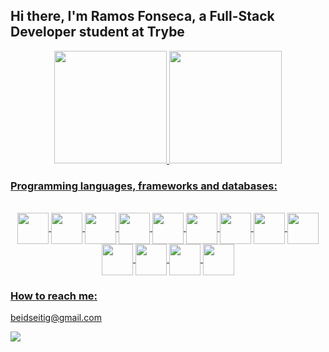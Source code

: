 ## Hi there, I'm Ramos Fonseca, a Full-Stack Developer student at Trybe

<div align="center">
  <a href="https://github.com/beidseitig">
  <img height="180em" src="https://github-readme-stats.vercel.app/api?username=beidseitig&show_icons=true&theme=dracula&include_all_commits=true&count_private=true"/>
  <img height="180em" src="https://github-readme-stats.vercel.app/api/top-langs/?username=beidseitig&layout=compact&langs_count=7&theme=dracula"/>
</div>
  
### Programming languages, frameworks and databases:
<div align="center" style="display: inline_block"><br>
    <img src="https://cdn.jsdelivr.net/gh/devicons/devicon/icons/bash/bash-original.svg" width="50" align="center" />
    <img src="https://cdn.jsdelivr.net/gh/devicons/devicon/icons/git/git-original.svg" width="50" align="center" /> 
    <img src="https://cdn.jsdelivr.net/gh/devicons/devicon/icons/html5/html5-original-wordmark.svg" width="50" align="center" /> 
    <img src="https://cdn.jsdelivr.net/gh/devicons/devicon/icons/css3/css3-original-wordmark.svg" width="50" align="center" /> 
    <img src="https://img.shields.io/badge/JavaScript-323330?style=for-the-badge&logo=javascript&logoColor=F7DF1E" width="50" align="center" />  
    <img src="https://cdn.jsdelivr.net/gh/devicons/devicon/icons/react/react-original.svg" width="50" align="center" />  
    <img src="https://cdn.jsdelivr.net/gh/devicons/devicon/icons/jest/jest-plain.svg" width="50" align="center" />
    <img src="https://cdn.jsdelivr.net/gh/devicons/devicon/icons/redux/redux-original.svg" width="50" align="center" />  
    <img src="https://cdn.jsdelivr.net/gh/devicons/devicon/icons/docker/docker-original.svg" width="50" align="center" />  
    <img src="https://cdn.jsdelivr.net/gh/devicons/devicon/icons/mysql/mysql-original-wordmark.svg" width="50" align="center" />  
    <img src="https://cdn.jsdelivr.net/gh/devicons/devicon/icons/nodejs/nodejs-original-wordmark.svg" width="50"/ align="center" />  
    <img src="https://cdn.jsdelivr.net/gh/devicons/devicon/icons/express/express-original-wordmark.svg" width="50"/ align="center" />  
    <img src="https://cdn.jsdelivr.net/gh/devicons/devicon/icons/typescript/typescript-original.svg" width="50"/ align="center" />   
</div>

### How to reach me: 
<div>
  <p>beidseitig@gmail.com</p>
  <a href="https://www.linkedin.com/in/ramosfonseca/" target="_blank"><img src="https://img.shields.io/badge/-LinkedIn-%230077B5?style=for-the-badge&logo=linkedin&logoColor=white" target="_blank"></a>
</div>

